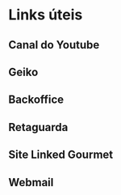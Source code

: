 <!-- TITLE: Material Externo -->
<!-- SUBTITLE: Compilação de Material Externo -->

# Links úteis 

## Canal do Youtube
## Geiko
## Backoffice
## Retaguarda
## Site Linked Gourmet
## Webmail
## 
